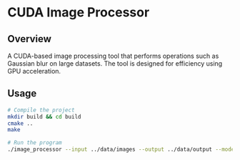 # CUDA Image Processor

## Overview
A CUDA-based image processing tool that performs operations such as Gaussian blur on large datasets. The tool is designed for efficiency using GPU acceleration.

## Usage
```bash
# Compile the project
mkdir build && cd build
cmake ..
make

# Run the program
./image_processor --input ../data/images --output ../data/output --mode blur --batch_size 32
